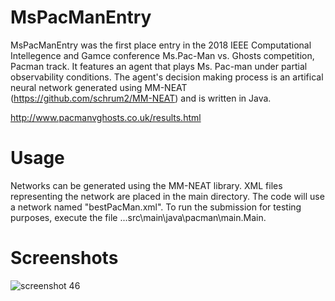 # MsPacManEntry
MsPacManEntry was the first place entry in the 2018 IEEE Computational Intellegence and Gamce conference Ms.Pac-Man vs. Ghosts competition, Pacman track. It features an agent that plays Ms. Pac-man under partial observability conditions. The agent's decision making process is an artifical neural network generated using MM-NEAT (https://github.com/schrum2/MM-NEAT) and is written in Java.

http://www.pacmanvghosts.co.uk/results.html

# Usage
Networks can be generated using the MM-NEAT library. XML files representing the network are placed in the main directory. The code will use a network named "bestPacMan.xml". To run the submission for testing purposes, execute the file ...src\main\java\pacman\main.Main.

# Screenshots
![screenshot 46](https://user-images.githubusercontent.com/15305479/46963246-b8c79b00-d06a-11e8-8b1a-43888be2249d.png)

